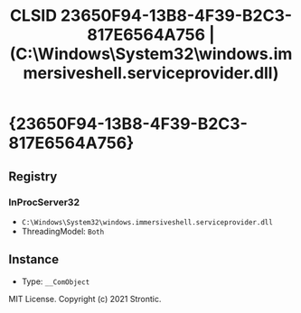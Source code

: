 ﻿---
title: "CLSID 23650F94-13B8-4F39-B2C3-817E6564A756 | (C:\\Windows\\System32\\windows.immersiveshell.serviceprovider.dll)"
excerpt: What is COM-Object CLSID 23650F94-13B8-4F39-B2C3-817E6564A756?
---

# {23650F94-13B8-4F39-B2C3-817E6564A756}


## Registry


### InProcServer32

* `C:\Windows\System32\windows.immersiveshell.serviceprovider.dll`
* ThreadingModel: `Both`

## Instance

* Type: `__ComObject`

MIT License. Copyright (c) 2021 Strontic.


